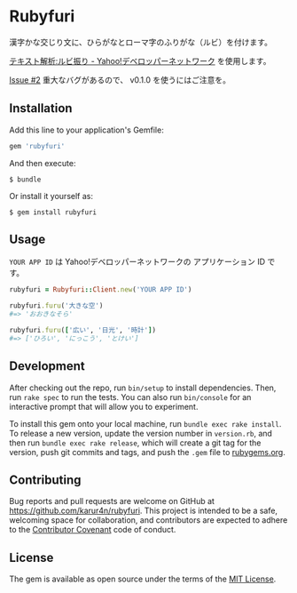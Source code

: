 # Rubyfuri

漢字かな交じり文に、ひらがなとローマ字のふりがな（ルビ）を付けます。

[テキスト解析:ルビ振り - Yahoo!デベロッパーネットワーク](http://developer.yahoo.co.jp/webapi/jlp/furigana/v1/furigana.html) を使用します。

[Issue #2](https://github.com/karur4n/rubyfuri/issues/2) 重大なバグがあるので、 v0.1.0 を使うにはご注意を。

## Installation

Add this line to your application's Gemfile:

```ruby
gem 'rubyfuri'
```

And then execute:

    $ bundle

Or install it yourself as:

    $ gem install rubyfuri

## Usage

``YOUR APP ID`` は Yahoo!デベロッパーネットワークの アプリケーション ID です。

```ruby
rubyfuri = Rubyfuri::Client.new('YOUR APP ID')

rubyfuri.furu('大きな空')
#=> 'おおきなそら'

rubyfuri.furu(['広い', '日光', '時計'])
#=> ['ひろい', 'にっこう', 'とけい']
```

## Development

After checking out the repo, run `bin/setup` to install dependencies. Then, run `rake spec` to run the tests. You can also run `bin/console` for an interactive prompt that will allow you to experiment.

To install this gem onto your local machine, run `bundle exec rake install`. To release a new version, update the version number in `version.rb`, and then run `bundle exec rake release`, which will create a git tag for the version, push git commits and tags, and push the `.gem` file to [rubygems.org](https://rubygems.org).

## Contributing

Bug reports and pull requests are welcome on GitHub at https://github.com/karur4n/rubyfuri. This project is intended to be a safe, welcoming space for collaboration, and contributors are expected to adhere to the [Contributor Covenant](contributor-covenant.org) code of conduct.


## License

The gem is available as open source under the terms of the [MIT License](http://opensource.org/licenses/MIT).
